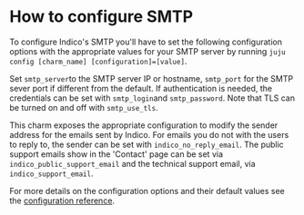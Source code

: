 # How to configure SMTP

To configure Indico's SMTP you'll have to set the following configuration options with the appropriate values for your SMTP server by running `juju config [charm_name] [configuration]=[value]`.

Set `smtp_server`to the SMTP server IP or hostname, `smtp_port` for the SMTP sever port if different from the default. If authentication is needed, the credentials can be set with `smtp_login`and `smtp_password`. Note that TLS can be turned on and off with `smtp_use_tls`.

This charm exposes the appropriate configuration to modify the sender address for the emails sent by Indico. For emails you do not with the users to reply to, the sender can be set with `indico_no_reply_email`. The public support emails show in the 'Contact' page can be set via `indico_public_support_email` and the technical support email, via `indico_support_email`.

For more details on the configuration options and their default values see the [configuration reference](https://charmhub.io/indico/configure).
